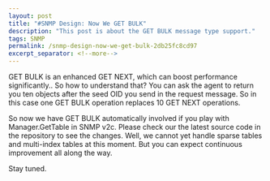 ```yaml
---
layout: post
title: "#SNMP Design: Now We GET BULK"
description: "This post is about the GET BULK message type support."
tags: SNMP
permalink: /snmp-design-now-we-get-bulk-2db25fc8cd97
excerpt_separator: <!--more-->
---
```

GET BULK is an enhanced GET NEXT, which can boost performance significantly.. So how to understand that? You can ask the agent to return you ten objects after the seed OID you send in the request message. So in this case one GET BULK operation replaces 10 GET NEXT operations.

So now we have GET BULK automatically involved if you play with Manager.GetTable in SNMP v2c. Please check our the latest source code in the repository to see the changes. Well, we cannot yet handle sparse tables and multi-index tables at this moment. But you can expect continuous improvement all along the way.

Stay tuned.
<!--more-->